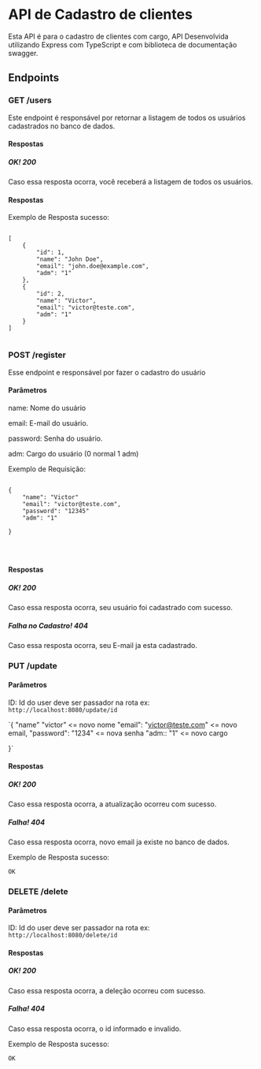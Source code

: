 # API de Cadastro de clientes

Esta API é para o cadastro de clientes com cargo, API Desenvolvida utilizando Express com TypeScript e com biblioteca de documentação swagger.

## Endpoints

### GET /users
Este endpoint é responsável por retornar a listagem de todos os usuários cadastrados no banco de dados.

#### Respostas

##### OK! 200
Caso essa resposta ocorra, você receberá a listagem de todos os usuários.

#### Respostas

Exemplo de Resposta sucesso:

```

[
    {
        "id": 1,
        "name": "John Doe",
        "email": "john.doe@example.com",
        "adm": "1"
    },
    {
        "id": 2,
        "name": "Victor",
        "email": "victor@teste.com",
        "adm": "1"
    }
]


```


### POST /register
Esse endpoint e responsável por fazer o cadastro do usuário

#### Parâmetros

name: Nome do usuário

email: E-mail do usuário.

password: Senha do usuário.

adm: Cargo do usuário (0 normal 1 adm)


Exemplo de Requisição:

```

{
    "name": "Victor"
    "email": "victor@teste.com",
    "password": "12345"
    "adm": "1"

}




```

#### Respostas

##### OK! 200
Caso essa resposta ocorra, seu usuário foi cadastrado com sucesso.

##### Falha no Cadastro! 404
Caso essa resposta ocorra, seu E-mail ja esta cadastrado.


### PUT /update

#### Parâmetros

ID: Id do user deve ser passador na rota ex: `http://localhost:8080/update/id`


`{
    "name" "victor" <= novo nome
    "email": "victor@teste.com" <= novo email,
    "password": "1234" <= nova senha
    "adm:: "1" <= novo cargo

}`

#### Respostas

##### OK! 200
Caso essa resposta ocorra, a atualização ocorreu com sucesso.

##### Falha! 404
Caso essa resposta ocorra, novo email ja existe no banco de dados.


Exemplo de Resposta sucesso:

`
OK
`

### DELETE /delete

#### Parâmetros

ID: Id do user deve ser passador na rota ex: `http://localhost:8080/delete/id`

#### Respostas

##### OK! 200
Caso essa resposta ocorra, a deleção ocorreu com sucesso.

##### Falha! 404
Caso essa resposta ocorra, o id informado e invalido.

Exemplo de Resposta sucesso:

`
OK
`








